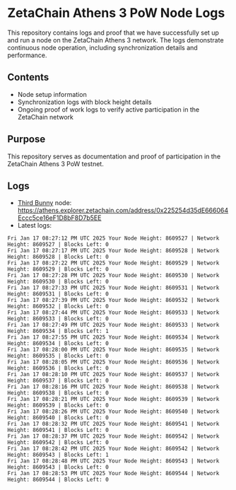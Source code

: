 # ZetaChain Athens 3 PoW Node Logs
This repository contains logs and proof that we have successfully set up and run a node on the ZetaChain Athens 3 network. The logs demonstrate continuous node operation, including synchronization details and performance.

## Contents
- Node setup information
- Synchronization logs with block height details
- Ongoing proof of work logs to verify active participation in the ZetaChain network

## Purpose
This repository serves as documentation and proof of participation in the ZetaChain Athens 3 PoW testnet.

## Logs

- [Third Bunny](https://thirdbunny.xyz/) node: https://athens.explorer.zetachain.com/address/0x225254d35dE666064Eccc5ce16eF1D8bF8D7b5EE
- Latest logs:
```
Fri Jan 17 08:27:12 PM UTC 2025 Your Node Height: 8609527 | Network Height: 8609527 | Blocks Left: 0
Fri Jan 17 08:27:17 PM UTC 2025 Your Node Height: 8609528 | Network Height: 8609528 | Blocks Left: 0
Fri Jan 17 08:27:22 PM UTC 2025 Your Node Height: 8609529 | Network Height: 8609529 | Blocks Left: 0
Fri Jan 17 08:27:28 PM UTC 2025 Your Node Height: 8609530 | Network Height: 8609530 | Blocks Left: 0
Fri Jan 17 08:27:33 PM UTC 2025 Your Node Height: 8609531 | Network Height: 8609531 | Blocks Left: 0
Fri Jan 17 08:27:39 PM UTC 2025 Your Node Height: 8609532 | Network Height: 8609532 | Blocks Left: 0
Fri Jan 17 08:27:44 PM UTC 2025 Your Node Height: 8609533 | Network Height: 8609533 | Blocks Left: 0
Fri Jan 17 08:27:49 PM UTC 2025 Your Node Height: 8609533 | Network Height: 8609534 | Blocks Left: 1
Fri Jan 17 08:27:55 PM UTC 2025 Your Node Height: 8609534 | Network Height: 8609534 | Blocks Left: 0
Fri Jan 17 08:28:00 PM UTC 2025 Your Node Height: 8609535 | Network Height: 8609535 | Blocks Left: 0
Fri Jan 17 08:28:05 PM UTC 2025 Your Node Height: 8609536 | Network Height: 8609536 | Blocks Left: 0
Fri Jan 17 08:28:10 PM UTC 2025 Your Node Height: 8609537 | Network Height: 8609537 | Blocks Left: 0
Fri Jan 17 08:28:16 PM UTC 2025 Your Node Height: 8609538 | Network Height: 8609538 | Blocks Left: 0
Fri Jan 17 08:28:21 PM UTC 2025 Your Node Height: 8609539 | Network Height: 8609539 | Blocks Left: 0
Fri Jan 17 08:28:26 PM UTC 2025 Your Node Height: 8609540 | Network Height: 8609540 | Blocks Left: 0
Fri Jan 17 08:28:32 PM UTC 2025 Your Node Height: 8609541 | Network Height: 8609541 | Blocks Left: 0
Fri Jan 17 08:28:37 PM UTC 2025 Your Node Height: 8609542 | Network Height: 8609542 | Blocks Left: 0
Fri Jan 17 08:28:42 PM UTC 2025 Your Node Height: 8609542 | Network Height: 8609543 | Blocks Left: 1
Fri Jan 17 08:28:48 PM UTC 2025 Your Node Height: 8609543 | Network Height: 8609543 | Blocks Left: 0
Fri Jan 17 08:28:53 PM UTC 2025 Your Node Height: 8609544 | Network Height: 8609544 | Blocks Left: 0
```
